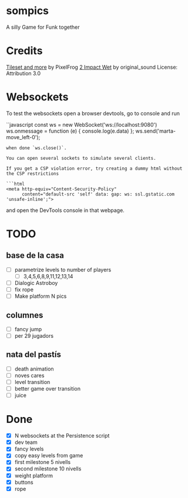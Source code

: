 # sompics

A silly Game for Funk together

# Credits

[Tileset and more](https://pixelfrog-assets.itch.io/kings-and-pigs) by PixelFrog
[2 Impact Wet](https://freesound.org/s/376818/) by original_sound License: Attribution 3.0

# Websockets

To test the websockets open a browser devtools, go to console and run

``javascript
const ws = new WebSocket('ws://localhost:9080')
ws.onmessage = function (e) { console.log(e.data) };
ws.send('marta-move_left-0');
```
when done `ws.close()`.

You can open several sockets to simulate several clients.

If you get a CSP violation error, try creating a dummy html without the CSP restrictions

```html
<meta http-equiv="Content-Security-Policy"
      content="default-src 'self' data: gap: ws: ssl.gstatic.com 'unsafe-inline';">
```
and open the DevTools console in that webpage.

# TODO

## base de la casa

- [ ] parametrize levels to number of players
     - [ ] 3,4,5,6,8,9,11,12,13,14
- [ ] Dialogic Astroboy
- [ ] fix rope
- [ ] Make platform N pics

## columnes

- [ ] fancy jump
- [ ] per 29 jugadors

## nata del pastís

- [ ] death animation
- [ ] noves cares
- [ ] level transition
- [ ] better game over transition
- [ ] juice

# Done

- [x] N websockets at the Persistence script
- [x] dev team
- [x] fancy levels
- [x] copy easy levels from game
- [x] first milestone 5 nivells
- [x] second milestone 10 nivells
- [x] weight platform
- [x] buttons
- [x] rope
